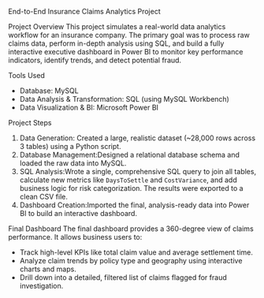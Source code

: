End-to-End Insurance Claims Analytics Project

Project Overview
This project simulates a real-world data analytics workflow for an insurance company. The primary goal was to process raw claims data, perform in-depth analysis using SQL, and build a fully interactive executive dashboard in Power BI to monitor key performance indicators, identify trends, and detect potential fraud.

Tools Used
*   Database: MySQL
*   Data Analysis & Transformation: SQL (using MySQL Workbench)
*   Data Visualization & BI: Microsoft Power BI



Project Steps
1.  Data Generation: Created a large, realistic dataset (~28,000 rows across 3 tables) using a Python script.
2.  Database Management:Designed a relational database schema and loaded the raw data into MySQL.
3.  SQL Analysis:Wrote a single, comprehensive SQL query to join all tables, calculate new metrics like `DaysToSettle` and `CostVariance`, and add business logic for risk categorization. The results were exported to a clean CSV file.
4.  Dashboard Creation:Imported the final, analysis-ready data into Power BI to build an interactive dashboard.


 Final Dashboard
The final dashboard provides a 360-degree view of claims performance. It allows business users to:
*  Track high-level KPIs like total claim value and average settlement time.
*   Analyze claim trends by policy type and geography using interactive charts and maps.
*   Drill down into a detailed, filtered list of claims flagged for fraud investigation.

